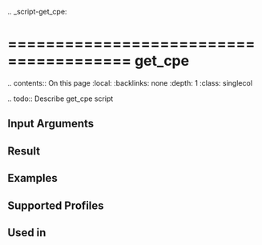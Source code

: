 .. _script-get_cpe:

=======================================
get_cpe
=======================================

.. contents:: On this page
    :local:
    :backlinks: none
    :depth: 1
    :class: singlecol

.. todo::
    Describe get_cpe script

Input Arguments
---------------

Result
------

Examples
--------

Supported Profiles
------------------

Used in
-------

